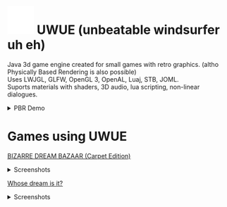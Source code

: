 # ![Hand icon](images/hand_old.png) UWUE (unbeatable windsurfer uh eh)
Java 3d game engine created for small games with retro graphics. (altho Physically Based Rendering is also possible)  
Uses LWJGL, GLFW, OpenGL 3, OpenAL, Luaj, STB, JOML.  
Suports materials with shaders, 3D audio, lua scripting, non-linear dialogues.  

<details> 
  <summary>PBR Demo</summary>
  <img src="images/pbr/2022-9-1114.2.54.png">
  <img src="images/pbr/2022-9-1114.3.17.png">
  <img src="images/pbr/2022-9-1114.7.16.png">
  <img src="images/pbr/2022-9-1114.8.5.png">
  <img src="images/pbr/2022-9-1114.7.49.png">
  <img src="images/pbr/2022-9-1114.7.58.png">
</details>
  
# Games using UWUE  
[BIZARRE DREAM BAZAAR (Carpet Edition)](https://samael-kethill.itch.io/bizarre-dream-bazaar-carpet-edition) 
<details> 
  <summary>Screenshots</summary>
  <img src="images/bdb3.png">
  <img src="images/bdb4.png">
  <img src="images/bdb2.png">
  <img src="images/bdb.png">
</details>

[Whose dream is it?](https://samael-kethill.itch.io/whose-dream-is-it)  
<details> 
  <summary>Screenshots</summary>
  <img src="images/wdii4.png">
  <img src="images/wdii2.png">
  <img src="images/wdii3.png">
  <img src="images/wdii6.png">
  <img src="images/wdii5.png">
  <img src="images/wdii.png">
</details>
